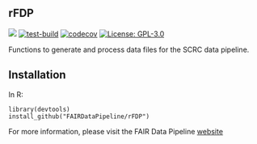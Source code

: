 ## rFDP

[![](https://img.shields.io/badge/docs-rFDP-blue)](https://FAIRDataPipeline.github.io/rFDP/)
[![test-build](https://github.com/FAIRDataPipeline/rFDP/workflows/build/badge.svg?=1)](https://github.com/FAIRDataPipeline/rFDP/actions)
[![codecov](https://codecov.io/gh/FAIRDataPipeline/rFDP/branch/main/graph/badge.svg?=1)](https://codecov.io/gh/FAIRDataPipeline/rFDP)
[![License: GPL-3.0](https://img.shields.io/badge/licence-GPL--3-yellow)](https://opensource.org/licenses/GPL-3.0)

Functions to generate and process data files for the SCRC data pipeline.

## Installation

In R:
```{r}
library(devtools)
install_github("FAIRDataPipeline/rFDP")
```

For more information, please visit the FAIR Data Pipeline [website](https://fairdatapipeline.github.io)
